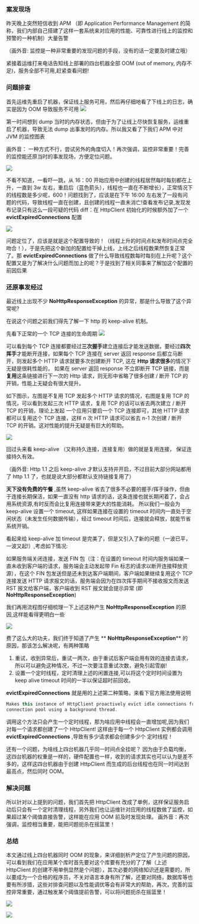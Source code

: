 

### 案发现场
昨天晚上突然短信收到 APM （即 Application Performance Management 的简称，我们内部自己搭建了这样一套系统来对应用的性能、可靠性进行线上的监控和预警的一种机制）大量告警

（画外音: 监控是一种非常重要的发现问题的手段，没有的话一定要及时建立哦）

紧接着运维打来电话告知线上部署的四台机器全部 OOM (out of memory, 内存不足)，服务全部不可用,赶紧查看问题!

### 问题排查
首先运维先重启了机器，保证线上服务可用，然后再仔细地看了下线上的日志，确实是因为 OOM 导致服务不可用
![](https://user-gold-cdn.xitu.io/2019/12/8/16ee5f75bd55792e?w=799&h=38&f=png&s=20287)

第一时间想到 dump 当时的内存状态，但由于为了让线上尽快恢复服务，运维重启了机器，导致无法 dump 出事发时的内存。所以我又看了下我们 APM 中对 JVM 的监控图表

画外音： 一种方式不行，尝试另外的角度切入！再次强调，监控非常重要！完善的监控能还原当时的事发现场，方便定位问题。

![](https://user-gold-cdn.xitu.io/2019/12/8/16ee5f75076cb985?w=834&h=429&f=png&s=69411)




不看不知道，一看吓一跳，从 16：00 开始应用中创建的线程居然每时每刻都在上升，一直到 3w 左右，重启后（蓝色箭头），线程也一直在不断增长），正常情况下的线程数是多少呢，600！问题找到了，应该是在下午 16:00 左右发了一段有问题的代码，导致线程一直在创建，且创建的线程一直未消亡!查看发布记录,发现发布记录只有这么一段可疑的代码 diff：在 HttpClient 初始化的时候额外加了一个 **evictExpiredConnections** 配置

![](https://user-gold-cdn.xitu.io/2019/12/8/16ee5f74ff498689?w=631&h=54&f=png&s=17417)

问题定位了，应该是就是这个配置导致的！（线程上升的时间点和发布时间点完全吻合！），于是先把这个新加的配置给干掉上线，上线之后线程数果然恢复正常了。那 **evictExpiredConnections** 做了什么导致线程数每时每刻在上升呢？这个配置又是为了解决什么问题而加上的呢？于是找到了相关同事来了解加这个配置的前因后果

### 还原事发经过

 最近线上出现不少 **NoHttpResponseException** 的异常，那是什么导致了这个异常呢?

在说这个问题之前我们得先了解一下 http 的 keep-alive 机制。

先看下正常的一个 TCP 连接的生命周期
![](https://user-gold-cdn.xitu.io/2019/12/8/16ee5f7509891a35?w=549&h=507&f=png&s=33649)

可以看到每个 TCP 连接都要经过**三次握手**建立连接后才能发送数据，要经过**四次挥手**才能断开连接，如果每个 TCP 连接在 server 返回 response 后都立马断开，则发起多个 HTTP 请求就要多次创建断开 TCP, 这在 **Http 请求很多**的情况下无疑是很耗性能的， 如果在 server 返回 response 不立即断开 TCP 链接，而是**复用**这条链接进行下一次的 Http 请求，则无形中省略了很多创建 / 断开 TCP 的开销，性能上无疑会有很大提升。

如下图示，左图是不复用 TCP 发起多个 HTTP 请求的情况，右图是复用 TCP 的情况，可以看到发起三次 HTTP 请求，复用 TCP 的话可以省去两次建立 / 断开 TCP 的开销，理论上发起 一个应用只要启一个 TCP 连接即可，其他 HTTP 请求都可以复用这个 TCP 连接，这样 n 次 HTTP 请求可以省去 n-1 次创建 / 断开 TCP 的开销。这对性能的提升无疑是有巨大的帮助。

 ![](https://user-gold-cdn.xitu.io/2019/12/8/16ee5f7500611422?w=450&h=280&f=png&s=18892)

回过头来看 keep-alive （又称持久连接，连接复用）做的就是复用连接， 保证连接持久有效。

（画外音: Http 1.1 之后 keep-alive 才默认支持并开启，不过目前大部分网站都用了 http 1.1 了，也就是说大部分都默认支持链接复用了）

**天下没有免费的午餐** ,虽然 keep-alive 省去了很多不必要的握手/挥手操作，但由于连接长期保活，如果一直没有 http 请求的话，这条连接也就长期闲着了，会占用系统资源,有时反而会比复用连接带来更大的性能消耗。 所以我们一般会为 keep-alive 设置一个 timeout, 这样如果连接在设置的 timeout 时间内一直处于空闲状态（未发生任何数据传输），经过 timeout 时间后，连接就会释放，就能节省系统开销。

看起来给 keep-alive 加 timeout 是完美了，但是又引入了新的问题（一波已平，一波又起!）,考虑如下情况:

如果服务端关闭连接，发送 FIN 包（注：在设置的 timeout 时间内服务端如果一直未收到客户端的请求，服务端会主动发起带 Fin 标志的请求以断开连接释放资源），在这个 FIN 包发送但是还未到达客户端期间，客户端如果继续复用这个 TCP 连接发送 HTTP 请求报文的话，服务端会因为在四次挥手期间不接收报文而发送 RST 报文给客户端，客户端收到 RST 报文就会提示异常 (即 **NoHttpResponseException**)

    
我们再用流程图仔细梳理一下上述这种产生 **NoHttpResponseException** 的原因,这样能看得更明白一些

![](https://user-gold-cdn.xitu.io/2019/12/8/16ee5f750b9d70e0?w=821&h=589&f=png&s=77195)

费了这么大的功夫，我们终于知道了产生 ** **NoHttpResponseException**** 的原因，那该怎么解决呢，有两种策略

1. 重试，收到异常后，重试一两次，由于重试后客户端会用有效的连接去请求，所以可以避免这种情况，不过一次要注意重试次数，避免引起雪崩!
2. 设置一个定时线程，定时清理上述的闲置连接,可以将这个定时时间设置为 keep alive timeout 时间的一半以保证超时前回收。

 **evictExpiredConnections** 就是用的上述第二种策略，来看下官方用法使用说明 

```java
Makes this instance of HttpClient proactively evict idle connections from the
connection pool using a background thread.
```

调用这个方法只会产生一个定时线程，那为啥应用中线程会一直增加呢,因为我们对每一个请求都创建了一个 HttpClient! 这样由于每一个 HttpClient 实例都会调用  **evictExpiredConnections** ,导致有多少请求都会创建多少个 定时线程！

还有一个问题，为啥线上四台机器几乎同一时间点全挂呢？
因为由于负载均衡，这四台机器的权重是一样的，硬件配置也一样，收到的请求其实也可以认为是差不多的，这样这四台机器由于创建 HttpClient 而生成的后台线程也在同一时间达到最高点，然后同时 OOM。

### 解决问题
所以针对以上提到的问题，我们首先把 HttpClient 改成了单例，这样保证服务启动后只会有一个定时清理线程，另外我们也让运维针对应用的线程数做了监控，如果超过某个阈值直接告警，这样能在应用 OOM 前及时发现处理。
画外音：再次强调，监控相当重要，能把问题扼杀在摇篮里！


### 总结
本文通过线上四台机器同时 OOM 的现象，来详细剖析产定位了产生问题的原因，可以看到我们在应用某个库时首先要对这个库要有充分的了了解（上述 HttpClient 的创建不用单例显然是个问题），其次必要的网络知识还是需要的，所以要成为一个合格的程序员，不关对语言本身有所了解，还要对网络，数据库等也要有所涉猎，这些对排查问题以及性能调优等会有非常大的帮助，再次，完善的监控非常重要，通过触发某个阈值提前告警，可以将问题扼杀在摇篮里！

![](https://user-gold-cdn.xitu.io/2019/12/8/16ee5f75b276676a?w=1002&h=360&f=png&s=223159)

![](https://user-gold-cdn.xitu.io/2019/12/11/16ef33bac83f3254?w=578&h=337&f=jpeg&s=28644)